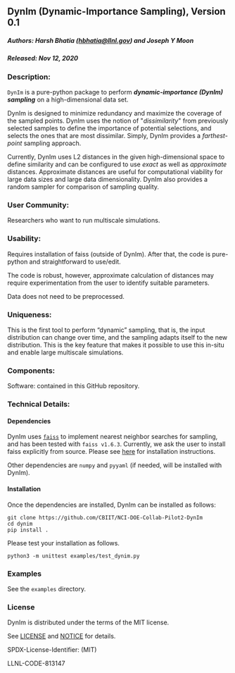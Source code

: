## DynIm (Dynamic-Importance Sampling), Version 0.1

##### Authors: Harsh Bhatia (hbhatia@llnl.gov) and Joseph Y Moon
##### Released: Nov 12, 2020

### Description:
`DynIm` is a pure-python package to perform ***dynamic-importance (DynIm)
sampling*** on a high-dimensional data set.

DynIm is designed to minimize redundancy and maximize the coverage of the
sampled points. DynIm uses the notion of "*dissimilarity*" from previously
selected samples to define the importance of potential selections, and selects
the ones that are most dissimilar. Simply, DynIm provides a *farthest-point*
sampling approach.

Currently, DynIm uses L2 distances in the given high-dimensional space to
define similarity and can be configured to use *exact* as well as *approximate*
distances. Approximate distances are useful for computational viability for
large data sizes and large data dimensionality. DynIm also provides a random
sampler for comparison of sampling quality.

### User Community:	
Researchers who want to run multiscale simulations.

### Usability:	
Requires installation of faiss (outside of DynIm). After that, the code is pure-python and straightforward to use/edit.

The code is robust, however, approximate calculation of distances may require experimentation from the user to identify suitable parameters.

Data does not need to be preprocessed.

### Uniqueness:	
This is the first tool to perform “dynamic” sampling, that is, the input distribution can change over time, and the sampling adapts itself to the new distribution. This is the key feature that makes it possible to use this in-situ and enable large multiscale simulations.

### Components:	

Software: contained in this GitHub repository.

### Technical Details:

#### Dependencies

DynIm uses [`faiss`](https://github.com/facebookresearch/faiss) to implement
nearest neighbor searches for sampling, and has been tested with `faiss v1.6.3`.
Currently, we ask the user to install faiss explicitly from source. Please
see [here](https://github.com/facebookresearch/faiss/blob/master/INSTALL.md)
for installation instructions.

Other dependencies are `numpy` and `pyyaml` (if needed, will be installed with
DynIm).

#### Installation

Once the dependencies are installed, DynIm can be installed as follows:

```
git clone https://github.com/CBIIT/NCI-DOE-Collab-Pilot2-DynIm 
cd dynim
pip install .
```

Please test your installation as follows.
```
python3 -m unittest examples/test_dynim.py
```

### Examples

See the `examples` directory.

### License

DynIm is distributed under the terms of the MIT license.

See [LICENSE](./LICENSE) and [NOTICE](./NOTICE) for details.

SPDX-License-Identifier: (MIT)

LLNL-CODE-813147
